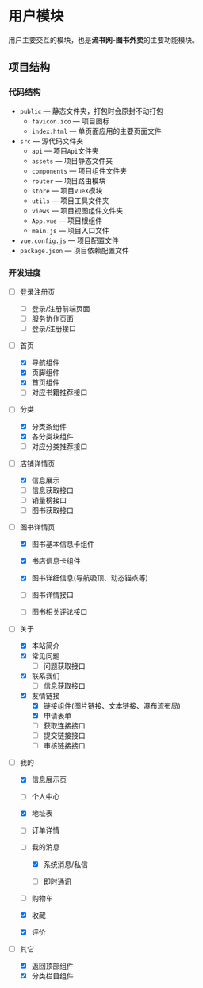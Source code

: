 # 用户模块

用户主要交互的模块，也是**流书网-图书外卖**的主要功能模块。

## 项目结构

### 代码结构

- `public` — 静态文件夹，打包时会原封不动打包
  - `favicon.ico` — 项目图标
  - `index.html` — 单页面应用的主要页面文件
- `src` — 源代码文件夹
  - `api` — 项目`Api`文件夹
  - `assets` — 项目静态文件夹
  - `components` — 项目组件文件夹
  - `router` — 项目路由模块
  - `store` — 项目`VueX`模块
  - `utils` — 项目工具文件夹
  - `views` — 项目视图组件文件夹
  - `App.vue` — 项目根组件
  - `main.js` — 项目入口文件
- `vue.config.js` — 项目配置文件
- `package.json` — 项目依赖配置文件

### 开发进度

- [ ] 登录注册页
  - [ ] 登录/注册前端页面
  - [ ] 服务协作页面
  - [ ] 登录/注册接口
  
- [ ] 首页
  - [x] 导航组件
  - [x] 页脚组件
  - [x] 首页组件
  - [ ] 对应书籍推荐接口
  
- [ ] 分类
  - [x] 分类条组件
  - [x] 各分类块组件
  - [ ] 对应分类推荐接口
  
- [ ] 店铺详情页
  - [x] 信息展示
  - [ ] 信息获取接口
  - [ ] 销量榜接口
  - [ ] 图书获取接口
  
- [ ] 图书详情页

  - [x] 图书基本信息卡组件
  - [x] 书店信息卡组件
  - [x] 图书详细信息(导航吸顶、动态锚点等)

  - [ ] 图书详情接口
  - [ ] 图书相关评论接口

- [ ] 关于

  - [x] 本站简介
  - [x] 常见问题
    - [ ] 问题获取接口
  - [x] 联系我们
    - [ ] 信息获取接口
  - [x] 友情链接
    - [x] 链接组件(图片链接、文本链接、瀑布流布局)
    - [x] 申请表单
    - [ ] 获取连接接口
    - [ ] 提交链接接口
    - [ ] 审核链接接口
  
- [ ] 我的

  - [x] 信息展示页

  - [ ] 个人中心

  - [x] 地址表

  - [ ] 订单详情

  - [ ] 我的消息

    - [x] 系统消息/私信

    - [ ] 即时通讯

  - [ ] 购物车

  - [x] 收藏

  - [x] 评价
  
- [ ] 其它
  - [x] 返回顶部组件
  - [x] 分类栏目组件
